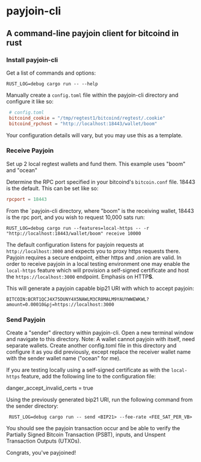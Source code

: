 # payjoin-cli

## A command-line payjoin client for bitcoind in rust

### Install payjoin-cli

Get a list of commands and options:

```console
RUST_LOG=debug cargo run -- --help
```

 Manually create a `config.toml` file within the payjoin-cli directory
 and configure it like so:

```toml
 # config.toml
 bitcoind_cookie = "/tmp/regtest1/bitcoind/regtest/.cookie" 
 bitcoind_rpchost = "http://localhost:18443/wallet/boom"
 ```

Your configuration details will vary, but you may use this as a template.

### Receive Payjoin

 Set up 2 local regtest wallets and fund them. This example uses "boom" and "ocean"

Determine the RPC port specified in your bitcoind's `bitcoin.conf`
file. 18443 is the default. This can be set like so:

```conf
rpcport = 18443
```

From the `payjoin-cli directory, where "boom" is the receiving wallet, 18443 is the rpc port, and you wish to request 10,000 sats run:

```console
RUST_LOG=debug cargo run --features=local-https -- -r "http://localhost:18443/wallet/boom" receive 10000
```

The default configuration listens for payjoin requests at `http://localhost:3000` and expects you to proxy https requests there.
Payjoin requires a secure endpoint, either https and .onion are valid. In order to receive payjoin in a local testing environment one may enable the  `local-https` feature which will provision a self-signed certificate and host the `https://localhost:3000` endpoint. Emphasis on HTTP**S**.

This will generate a payjoin capable bip21 URI with which to accept payjoin:

```console
BITCOIN:BCRT1QCJ4X75DUNY4X5NAWLM3CR8MALM9YAUYWWEWKWL?amount=0.00010&pj=https://localhost:3000
```

### Send Payjoin

Create a "sender" directory within payjoin-cli. Open a new terminal window and navigate to this directory.
Note: A wallet cannot payjoin with itself, need separate wallets.
Create another config.toml file in this directory and configure it as you did
previously, except replace the receiver wallet name with the sender
wallet name ("ocean" for me).

If you are testing locally using a self-signed certificate as with the `local-https` feature, add the following line to the
configuration file:

danger_accept_invalid_certs = true

Using the previously generated bip21 URI, run the following command
from the sender directory:

```console
 RUST_LOG=debug cargo run -- send <BIP21> --fee-rate <FEE_SAT_PER_VB>
```

You should see the payjoin transaction occur and be able to verify the
Partially Signed Bitcoin Transaction (PSBT), inputs, and Unspent
Transaction Outputs (UTXOs).

Congrats, you've payjoined!
